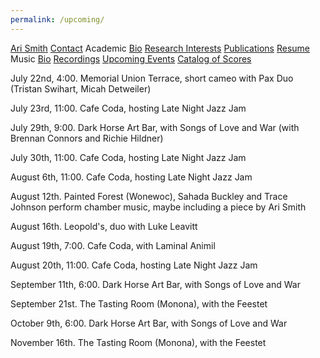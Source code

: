 ```yaml
---
permalink: /upcoming/
---
```


<div class="sidenav">
  <a href="../">Ari Smith</a>
  <a href="../contact">Contact</a>
  <atitle>Academic</atitle>
  <a href="../academic-bio"><asub>Bio</asub></a>
  <a href="../research-interests"><asub>Research Interests</asub></a>
  <a href="../publications"><asub>Publications</asub></a>
  <a href="../Ari Smith Resume as of 2022-02-11.pdf" download><asub>Resume</asub></a>
  <atitle>Music</atitle>
  <a href="../music-bio"><asub>Bio</asub></a>
  <a href="../recordings"><asub>Recordings</asub></a>
  <a href="../upcoming"><asub>Upcoming Events</asub></a>
  <a href="../catalog-of-works"><asub>Catalog of Scores</asub></a>
</div>


July 22nd, 4:00. Memorial Union Terrace, short cameo with Pax Duo (Tristan Swihart, Micah Detweiler)

July 23rd, 11:00. Cafe Coda, hosting Late Night Jazz Jam

July 29th, 9:00. Dark Horse Art Bar, with Songs of Love and War (with Brennan Connors and Richie Hildner)

July 30th, 11:00. Cafe Coda, hosting Late Night Jazz Jam

August 6th, 11:00. Cafe Coda, hosting Late Night Jazz Jam

August 12th. Painted Forest (Wonewoc), Sahada Buckley and Trace Johnson perform chamber music, maybe including a piece by Ari Smith

August 16th. Leopold's, duo with Luke Leavitt

August 19th, 7:00. Cafe Coda, with Laminal Animil

August 20th, 11:00. Cafe Coda, hosting Late Night Jazz Jam

September 11th, 6:00. Dark Horse Art Bar, with Songs of Love and War

September 21st. The Tasting Room (Monona), with the Feestet

October 9th, 6:00. Dark Horse Art Bar, with Songs of Love and War

November 16th. The Tasting Room (Monona), with the Feestet

